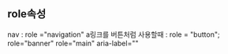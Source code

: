 ## role속성

nav : role ="navigation"
a링크를 버튼처럼 사용할때 : role = "button";
role="banner"
role="main"
aria-label=""
